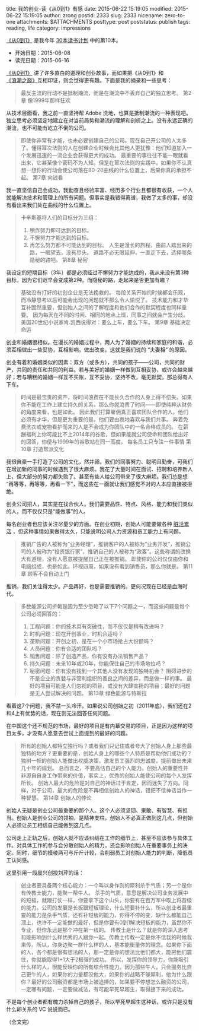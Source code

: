 title: 我的创业-读《从0到1》有感
date: 2015-06-22 15:19:05
modified: 2015-06-22 15:19:05
author: zrong
postid: 2333
slug: 2333
nicename: zero-to-one
attachments: $ATTACHMENTS
posttype: post
poststatus: publish
tags: reading, life
category: impressions

[《从0到1》][1] 是我今年 [30本读书计划][4] 中的第10本。

- 开始日期：2015-06-08
- 读完日期：2015-06-16

[《从0到1》][1] 讲了许多直白的道理和创业故事，而如果把《从0到1》和[《浪潮之巅》][2]互相印证，则会觉得更有趣。下面是我的摘录和一些思考：<!--more-->

> 最反主流的行动不是抵制潮流，而是在潮流中不丢弃自己的独立思考。
> 第2章 像1999年那样狂欢

从技术层面看，我之前一直坚持帮 Adobe 洗地，也算是抵制潮流的一种表现吧。独立思考必须坚定地建立在对当前局势和潮流的理解和剖析之上。没有永远正确的潮流，也不可能有屹立不倒的公司。

> 即使你非常有才能，也未必要创建自己的公司。现在自己开公司的人太多了。懂得幂次法则的人在创建企业时候会比其他人更犹豫：他们知道加入一个发展迅速的一流企业会获得更大的成功。
> 最重要的事往往不能一眼就看出来，它甚至像个密码不为人知。但是在幂次法则的实践中，如果你不认真想一想你的行动会使公司落在80-20曲线的什么位置上，后果你真的承担不起。
> 第7章 向钱看

我一直坚信自己会成功。我勤奋且经验丰富、经历多个行业且都很有收获，一个人就能解决技术和管理上的所有问题。但事实是我错得离谱，我做了太多的事，却没有看出来我们处在曲线的什么位置上。

> 卡辛斯基将人们的目标分为三组：
> 1. 稍作努力即可达到的目标。
> 2. 不懈努力才能达到的目标。
> 3. 再怎么努力都不可能达到的目标。
> 人生是漫长的旅程，由前人踏出来的路，一眼望去，没有尽头。
> 道路不必无限延伸，一直走下去，选择哪条隐秘的路吧。
> 第8章 秘密

我设定的短期目标（3年）都是必须经过不懈努力才能达成的，我从来没有第3种目标，因为它们迟早会变成第2种。而隐秘的路，走起来是否更加有趣？

> 基础没有打好的初创企业是无法挽救的。
> 每段关系开始的时候都会乐观，而冷静思考以后可能会出现的问题就不那么令人愉悦了。
> 技术能力和才华互补固然重要，但创始人之间的了解程度和他们合作的默契程度也同样重要。
> 因为每天在不同的时间、相同的地点上班，同事之间就会产生分歧。美国20世纪小说家肯.凯西说得对：要么上车，要么下车。
> 第9章 基础决定命运

创业和婚姻很相似。在漫长的婚姻过程中，两人为了婚姻的持续和家庭的和谐，必须互相做出一些妥协，互相影响，做出改变。这就是我们说的 “夫妻相” 的原因。

创业有着和婚姻类似的因素：双方（或多方），共同的孩子——公司，共同的财产，共同的责任和共同的利益。若与美好的婚姻一样做到互相妥协，或许会越来越好；若与糟糕的婚姻一样互不买账，互不妥协，坚持不改，毫无默契，那总得有人下车。

> 时间是最宝贵的资产，将时间浪费在不能长久合作的人身上得不偿失。如果你不能在工作上建立持久的关系，那么你就浪费了时间——即使纯粹从财务的角度来看，也是如此。
> 因此我们打算雇佣真正喜欢团队合作的人。他们必须有才华，但是更为重要的是，他们要由衷地喜欢与我们共事。
> 奔着免费洗衣或宠物看护而来的人是不会成为你团队中的一名合格成员的。
> 在薪酬福利上你可能比不上2014年的谷歌，但如果能就公司使命和团队给出好的回答，你便与1999年的谷歌站在同一高度。
> 每名员工只专注一件事情
> 第10章 打造帮派文化

我很自豪一手打造了公司的文化，然并卵。我们的同事努力、聪明且勤奋，可我们在增加新的同事的时候遇到了很大麻烦。我花了大量时间在面试、招聘和培养新人上，但大部分的努力都失败了。甚至有些人给公司带来了很大麻烦。我们总是想 “再等等，再等等，再看一下”，而这些在一面就让我们感觉不对的人本应直接被拒绝。

创业公司招人，其实是在找合伙人。我们需要品性、特点、风格、能力和我们类似的人，而不仅仅只是“能做事”的人。

每名创业者也应该关注尽量少的方面。在创业初期，创始人可能要做各种 [脏活累活][3] ，但这种事情如果做得太久，只能说明公司人力资源和员工能力上有问题。

> 推销广告的人被称为“业务经理”，推销客户的人被称为“业务开发”，推销公司的人被称为“投资银行家”，推销自己的人被称为“政客”。这些称谓的改换大有道理，没有人愿意被提醒自己正在被推销。
> 即使你的公司仅仅由你和电脑组成，也是如此。环视四周，如果没有看到销售员，那么你就是。
> 第11章 顾客不会自动上门

推销，我们关注得太少。产品再好，也是需要推销的。更何况现在已经是血海时代。

> 多数能源公司折戟是因为至少忽略了以下7个问题之一，而这些问题是每个公司必须回答的：
> 1. 工程问题：你的技术具有突破性，而不仅仅是稍有改进吗？
> 2. 时机问题：现在开创事业，时机合适吗？
> 3. 垄断问题：开创之初，是在一个小市场抢占大份额吗？
> 4. 人员问题：你有合适的团队吗？
> 5. 销售问题：除了创造产品，你有没有办法销售产品？
> 6. 持久问题：未来10年或20年，你能保住自己的市场地位吗？
> 7. 秘密问题：你有没有找到一个其他人没有发现的独特机会？
> 阻碍进步的不是企业的贪婪与非营利组织的善良之间的差异，而是做一样的事。
> 最好的项目可能是人们忽视的项目，或没有大肆宣扬的项目；最好的问题是无人尝试解决的问题。
> 第13章 绿色能源与特斯拉

看着这7个问题，我不禁一头冷汗。如果说公司创始之初（2011年底），我们还在2和4上有优势的话，现在则无法回答任何问题。

在中国这个还不规范的市场，最好的项目是有内幕交易的项目，正是因为这样的项目太多，才没有人愿意去尝试上面提到的最好的问题。

> 所有的创始人都特立独行吗？或者我们只记住或者夸大了创始人身上那些最独特的地方？更重要的是，创始人身上的哪些个人特质是帮助他们成功的？
> 独树一帜的创始人能做出权威决策，激发员工强烈的忠诚度，提前做出未来几十年的规划。
> 总而言之，不要高估自己的个人能力。创始人的重要性并非源自自身工作带来的价值，事实上，优秀的创始人能使公司的每个人发挥所长。
> 创始人最大的危险是对自己的神话过于肯定，因而迷失了方向。同样，对于公司，最大的危险是不再相信创始人的神话，错把不信神话当作一种智慧。
> 第14章 创始人的悖论

创始人无疑是创业公司最重要的那个人。这个人必须坚韧、果敢、有智慧、有担当。创始人是创业公司的领袖，是精神支柱。创始人不必真正做到这几点，但创始人必须让员工相信自己能做到这几点。

公司走上正轨之后，创始人就不应该纠结在工作的细节上，甚至不应该参与具体工作。对具体工作的参与会分散创始人的精力，还会影响创始人在重要事务上的决定。同时，细节的模棱两可与斤斤计较，会削弱员工对创始人能力的判断，降低员工认同感。

这里引用一段晨兴创投刘芹的话：

> 创业者要具备两个核心能力：一个叫以身作则的犀利杀手气质；另一个是你有传教士能力，能聚一帮牛人。 
> 杀手的气质，意思是解决公司业务发展中的短板，就跟打仗一样，你要拿下这个山头，你要有在百万军中取上将首级的能力。公司的发展是长板跟短板理论，什么短要补什么，所以创业者最重要的能力是杀手气质，还有补短板的能力，你得不停的变，缺什么都能自己顶上，也许不一定能做的最好，但是你要有0到1解决短板的能力，虽然你不专业，但你永远是那个冲在第一线的。
> 传教士是什么？就是你的深入思考和能影响到什么样优秀的人跟你一起。传教士传教一定是你不信我的时候我来传。所以，你身边聚一群什么样的人，基本能衡量你的理念。如果你下面的人，各个都是很有想法的人，那一定是你的想法比他们都大，能把他们震住，你就能取得1+1大于2极强的成功。
> 所以，发挥你的领导力，你能吸引什么样的人，很能反映你的所有综合性能力。因为那些牛人，只会服务比自己更牛的人，如果你的力量都没他大，如果你的战略不够犀利，他为什么跟你？最好的公司融资都是市场上被追捧的，如果要不停想怎么融资的公司，一定哪有问题，一定要做减法，有可能早死早超生，取得接下来的成功。

不是每个创业者都有魄力杀掉自己的孩子，所以早死早超生这种话，或许只是没有什么卵关系的 VC 说说而已。

（全文完）

[1]: http://book.douban.com/subject/26297606/
[2]: http://book.douban.com/subject/6709783/
[3]: http://www.zhihu.com/question/20480514/answer/34057706
[4]: http://zengrong.net/read
